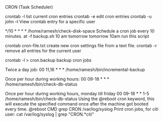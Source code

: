 CRON (Task Scheduler)

crontab -l	list current cron entries
crontab -e	edit cron entries
crontab -u john –l View crontab entry for a specific user

*/10 * * * * /home/ramesh/check-disk-space  Schedule a cron job every 10 minutes.
at -f backup.sh 10 am tomorrow  tomorrow 10am run this script

crontab cron-file.txt   create new cron settings file from a text file.
crontab -r   remove all entries for the current user

crontab -l > cron.backup 		backup cron jobs

Twice a day job:
00 11,16 * * * /home/ramesh/bin/incremental-backup


Once per hour during working hours:
00 09-18 * * * /home/ramesh/bin/check-db-status


Once per hour during working hours, monday till friday
00 09-18 * * 1-5 /home/ramesh/bin/check-db-status
Using the @reboot cron keyword, this will execute the specified command once after the machine got booted every time.
@reboot CMD
grep CRON /var/log/syslog
Print cron jobs, for citi user:
cat /var/log/syslog | grep "CRON.*citi" 
